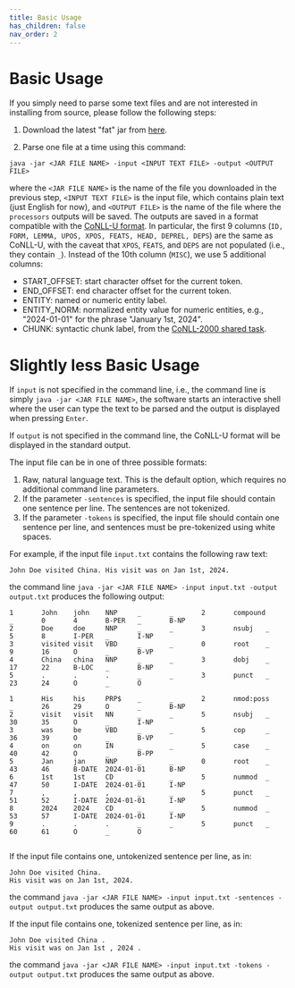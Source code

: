 ```yaml
---
title: Basic Usage
has_children: false
nav_order: 2
---
```


# Basic Usage

If you simply need to parse some text files and are not interested in installing from source, please follow the following steps:

1. Download the latest "fat" jar from [here](http://surdeanu.info/mihai/processors/processors-10.0.1-SNAPSHOT.jar).

2. Parse one file at a time using this command:
```
java -jar <JAR FILE NAME> -input <INPUT TEXT FILE> -output <OUTPUT FILE>
```
where the `<JAR FILE NAME>` is the name of the file you downloaded in the previous step, `<INPUT TEXT FILE>` is the input file, which contains plain text (just English for now), and `<OUTPUT FILE>` is the name of the file where the `processors` outputs will be saved. The outputs are saved in a format compatible with the [CoNLL-U format](https://universaldependencies.org/format.html). In particular, the first 9 columns (`ID, FORM, LEMMA, UPOS, XPOS, FEATS, HEAD, DEPREL, DEPS`) are the same as CoNLL-U, with the caveat that `XPOS`, `FEATS`, and `DEPS` are not populated (i.e., they contain `_`). Instead of the 10th column (`MISC`), we use 5 additional columns:

- START_OFFSET: start character offset for the current token.  
- END_OFFSET: end character offset for the current token.  
- ENTITY: named or numeric entity label.  
- ENTITY_NORM: normalized entity value for numeric entities, e.g., "2024-01-01" for the phrase "January 1st, 2024".  
- CHUNK: syntactic chunk label, from the [CoNLL-2000 shared task](https://arxiv.org/pdf/cs/0009008).  

# Slightly less Basic Usage

If `input` is not specified in the command line, i.e., the command line is simply `java -jar <JAR FILE NAME>`, the software starts an interactive shell where the user can type the text to be parsed and the output is displayed when pressing `Enter`.

If `output` is not specified in the command line, the CoNLL-U format will be displayed in the standard output.

The input file can be in one of three possible formats:

1. Raw, natural language text. This is the default option, which requires no additional command line parameters.  
2. If the parameter `-sentences` is specified, the input file should contain one sentence per line. The sentences are not tokenized.  
3. If the parameter `-tokens` is specified, the input file should contain one sentence per line, and sentences must be pre-tokenized using white spaces.  

For example, if the input file `input.txt` contains the following raw text:
```
John Doe visited China. His visit was on Jan 1st, 2024.
```
the command line `java -jar <JAR FILE NAME> -input input.txt -output output.txt` produces the following output:

```
1       John    john    NNP     _       _       2       compound        _       0       4       B-PER   _       B-NP  
2       Doe     doe     NNP     _       _       3       nsubj   _       5       8       I-PER   _       I-NP  
3       visited visit   VBD     _       _       0       root    _       9       16      O       _       B-VP  
4       China   china   NNP     _       _       3       dobj    _       17      22      B-LOC   _       B-NP  
5       .       .       .       _       _       3       punct   _       23      24      O       _       O  

1       His     his     PRP$    _       _       2       nmod:poss       _       26      29      O       _       B-NP  
2       visit   visit   NN      _       _       5       nsubj   _       30      35      O       _       I-NP  
3       was     be      VBD     _       _       5       cop     _       36      39      O       _       B-VP  
4       on      on      IN      _       _       5       case    _       40      42      O       _       B-PP  
5       Jan     jan     NNP     _       _       0       root    _       43      46      B-DATE  2024-01-01      B-NP  
6       1st     1st     CD      _       _       5       nummod  _       47      50      I-DATE  2024-01-01      I-NP  
7       ,       ,       ,       _       _       5       punct   _       51      52      I-DATE  2024-01-01      I-NP  
8       2024    2024    CD      _       _       5       nummod  _       53      57      I-DATE  2024-01-01      I-NP  
9       .       .       .       _       _       5       punct   _       60      61      O       _       O  
  
```

If the input file contains one, untokenized sentence per line, as in:
```
John Doe visited China.  
His visit was on Jan 1st, 2024.  
```
the command `java -jar <JAR FILE NAME> -input input.txt -sentences -output output.txt` produces the same output as above.

If the input file contains one, tokenized sentence per line, as in:
```
John Doe visited China .  
His visit was on Jan 1st , 2024 .  
```
the command `java -jar <JAR FILE NAME> -input input.txt -tokens -output output.txt` produces the same output as above.

